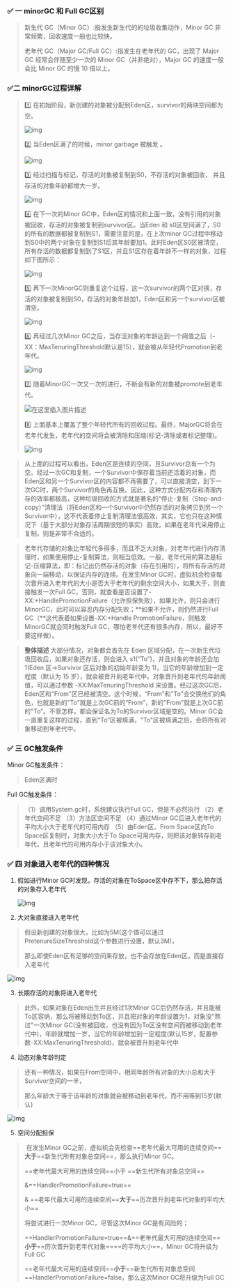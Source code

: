 ### :white_check_mark: 一 minorGC 和 Full GC区别

>新生代 GC（Minor GC）:指发生新生代的的垃圾收集动作，Minor GC 非常频繁，回收速度一般也比较快。
>
>老年代 GC（Major GC/Full GC）:指发生在老年代的 GC，出现了 Major GC 经常会伴随至少一次的 Minor GC（并非绝对），Major GC 的速度一般会比 Minor GC 的慢 10 倍以上。



### :white_check_mark:二 minorGC过程详解

>:one: 在初始阶段，新创建的对象被分配到Eden区，survivor的两块空间都为空。
>
>![img](../images/20191030103157592.png)
>
>:two: 当Eden区满了的时候，minor garbage 被触发 。
>
>![img](../images/20191030103221223.png)
>
>:three: 经过扫描与标记，存活的对象被复制到S0，不存活的对象被回收， 并且存活的对象年龄都增大一岁。
>
>![img](../images/20191030103241547.png)
>
>:four: 在下一次的Minor GC中，Eden区的情况和上面一致，没有引用的对象被回收，存活的对象被复制到survivor区。当Eden 和 s0区空间满了，S0的所有的数据都被复制到S1，需要注意的是，在上次minor GC过程中移动到S0中的两个对象在复制到S1后其年龄要加1。此时Eden区S0区被清空，所有存活的数据都复制到了S1区，并且S1区存在着年龄不一样的对象，过程如下图所示：
>
>
>
>![img](../images/20191030103740368.png)
>
>
>
>:five: 再下一次MinorGC则重复这个过程，这一次survivor的两个区对换，存活的对象被复制到S0，存活的对象年龄加1，Eden区和另一个survivor区被清空。
>
>![img](../images/20191030103838952.png)
>
>:six: 再经过几次Minor GC之后，当存活对象的年龄达到一个阈值之后（-XX：MaxTenuringThreshold默认是15），就会被从年轻代Promotion到老年代。
>
>![img](../images/2019103010403672.png)
>
>:seven: 随着MinorGC一次又一次的进行，不断会有新的对象被promote到老年代。
>
>![在这里插入图片描述](../images/20191030104129256.png)
>
>:eight: 上面基本上覆盖了整个年轻代所有的回收过程。最终，MajorGC将会在老年代发生，老年代的空间将会被清除和压缩(标记-清除或者标记整理)。
>
>![img](../images/20191030104218166.png)




> ​		从上面的过程可以看出，Eden区是连续的空间，且Survivor总有一个为空。经过一次GC和复制，一个Survivor中保存着当前还活着的对象，而Eden区和另一个Survivor区的内容都不再需要了，可以直接清空，到下一次GC时，两个Survivor的角色再互换。因此，这种方式分配内存和清理内存的效率都极高，这种垃圾回收的方式就是著名的“停止-复制（Stop-and-copy）”清理法（将Eden区和一个Survivor中仍然存活的对象拷贝到另一个Survivor中），这不代表着停止复制清理法很高效，其实，它也只在这种情况下（基于大部分对象存活周期很短的事实）高效，如果在老年代采用停止复制，则是非常不合适的。

> ​		老年代存储的对象比年轻代多得多，而且不乏大对象，对老年代进行内存清理时，如果使用停止-复制算法，则相当低效。一般，老年代用的算法是标记-压缩算法，即：标记出仍然存活的对象（存在引用的），将所有存活的对象向一端移动，以保证内存的连续。在发生Minor GC时，虚拟机会检查每次晋升进入老年代的大小是否大于老年代的剩余空间大小，如果大于，则直接触发一次Full GC，否则，就查看是否设置了-XX:+HandlePromotionFailure（允许担保失败），如果允许，则只会进行MinorGC，此时可以容忍内存分配失败；**如果不允许，则仍然进行Full GC（**这代表着如果设置-XX:+Handle PromotionFailure，则触发MinorGC就会同时触发Full GC，哪怕老年代还有很多内存，所以，最好不要这样做）。

> **整体描述**
> 		大部分情况，对象都会首先在 Eden 区域分配，在一次新生代垃圾回收后，如果对象还存活，则会进入 s1(“To”)，并且对象的年龄还会加 1(Eden 区->Survivor 区后对象的初始年龄变为 1)，当它的年龄增加到一定程度（默认为 15 岁），就会被晋升到老年代中。对象晋升到老年代的年龄阈值，可以通过参数 -XX:MaxTenuringThreshold 来设置。经过这次GC后，Eden区和"From"区已经被清空。这个时候，“From"和"To"会交换他们的角色，也就是新的"To"就是上次GC前的“From”，新的"From"就是上次GC前的"To”。不管怎样，都会保证名为To的Survivor区域是空的。Minor GC会一直重复这样的过程，直到“To”区被填满，"To"区被填满之后，会将所有对象移动到年老代中。

### :white_check_mark: 三 GC触发条件

Minor GC触发条件：

> Eden区满时

Full GC触发条件：

> （1）调用System.gc时，系统建议执行Full GC，但是不必然执行
> （2）老年代空间不足
> （3）方法区空间不足
> （4）通过Minor GC后进入老年代的平均大小大于老年代的可用内存
> （5）由Eden区、From Space区向To Space区复制时，对象大小大于To Space可用内存，则把该对象转存到老年代，且老年代的可用内存小于该对象大小。

### :white_check_mark: 四 对象进入老年代的四种情况

1. 假如进行Minor GC时发现，存活的对象在ToSpace区中存不下，那么把存活的对象存入老年代

   ![img](../images/2019103010502964.png)

2. 大对象直接进入老年代

> 假设新创建的对象很大，比如为5M(这个值可以通过PretenureSizeThreshold这个参数进行设置，默认3M)，
>
> 那么即使Eden区有足够的空间来存放，也不会存放在Eden区，而是直接存入老年代

![img](../images/20191030105105813.png)

3. 长期存活的对象将进入老年代

> 此外，如果对象在Eden出生并且经过1次Minor GC后仍然存活，并且能被To区容纳，那么将被移动到To区，并且把对象的年龄设置为1，对象没"熬过"一次Minor GC(没有被回收，也没有因为To区没有空间而被移动到老年代中)，年龄就增加一岁，当它的年龄增加到一定程度(默认15岁，配置参数-XX:MaxTenuringThreshold)，就会被晋升到老年代中

4. 动态对象年龄判定

> 还有一种情况，如果在From空间中，相同年龄所有对象的大小总和大于Survivor空间的一半，
>
> 那么年龄大于等于该年龄的对象就会被移动到老年代，而不用等到15岁(默认)

![img](../images/20191030105149992.png)


5. 空间分配担保

  > ​		在发生Minor GC之前，虚拟机会先检查==老年代最大可用的连续空间==**大于**==新生代所有对象总空间==，那么执行Minor GC。
  >
  > ==老年代最大可用的连续空间==小于 ==新生代所有对象总空间== 
  >
  > &==HandlerPromotionFailure=true==
  >
  >  & ==老年代最大可用的连续空间==**大于**==历次晋升到老年代对象的平均大小==
  >
  > 将尝试进行一次Minor GC，尽管这次Minor GC是有风险的；
  >
  > ==HandlerPromotionFailure=true==&==老年代最大可用的连续空间==**小于**==历次晋升到老年代对象====的平均大小==，Minor GC将升级为Full GC
  >
  > ==老年代最大可用的连续空间==**小于**==新生代所有对象总空间==HandlerPromotionFailure=false，那么这次Minor GC将升级为Full GC

